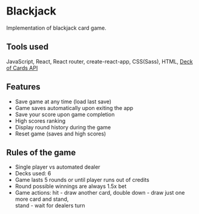 # Blackjack
Implementation of blackjack card game.

## Tools used
JavaScript, React, React router, create-react-app, CSS(Sass), HTML, [Deck of Cards API](https://deckofcardsapi.com/)

## Features
- Save game at any time (load last save)
- Game saves automatically upon exiting the app
- Save your score upon game completion
- High scores ranking
- Display round history during the game
- Reset game (saves and high scores)

## Rules of the game
- Single player vs automated dealer
- Decks used: 6
- Game lasts 5 rounds or until player runs out of credits
- Round possible winnings are always 1.5x bet
- Game actions: hit - draw another card, double down - draw just one more card and stand, <br/>stand - wait for dealers turn